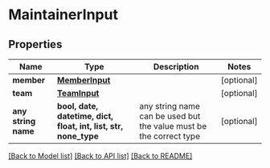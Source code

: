 # MaintainerInput


## Properties
Name | Type | Description | Notes
------------ | ------------- | ------------- | -------------
**member** | [**MemberInput**](MemberInput.md) |  | [optional] 
**team** | [**TeamInput**](TeamInput.md) |  | [optional] 
**any string name** | **bool, date, datetime, dict, float, int, list, str, none_type** | any string name can be used but the value must be the correct type | [optional]

[[Back to Model list]](../README.md#documentation-for-models) [[Back to API list]](../README.md#documentation-for-api-endpoints) [[Back to README]](../README.md)



